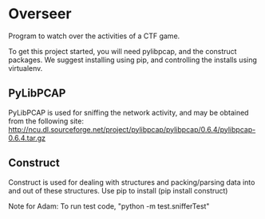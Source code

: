 # Overseer
Program to watch over the activities of a CTF game.

To get this project started, you will need pylibpcap, and the construct packages. We suggest installing using pip, and controlling the installs using virtualenv.

PyLibPCAP
---------
PyLibPCAP is used for sniffing the network activity, and may be obtained from the following site:
	http://ncu.dl.sourceforge.net/project/pylibpcap/pylibpcap/0.6.4/pylibpcap-0.6.4.tar.gz

Construct
---------
Construct is used for dealing with structures and packing/parsing data into and out of these structures. Use pip to install (pip install construct)

Note for Adam: To run test code, "python -m test.snifferTest"
